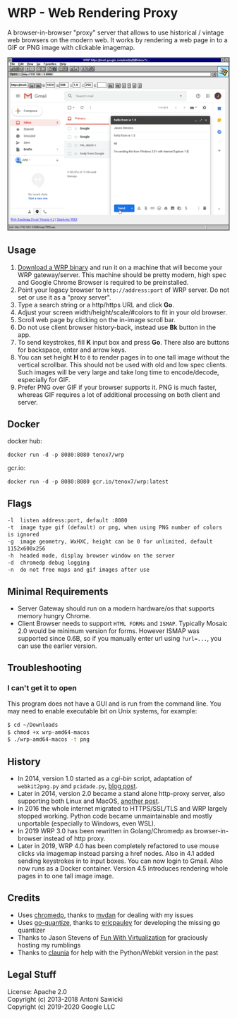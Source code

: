 # WRP - Web Rendering Proxy

A browser-in-browser "proxy" server that allows to use historical / vintage web browsers on the modern web. It works by rendering a web page in to a GIF or PNG image with clickable imagemap.

![Internet Explorer 1.5 doing Gmail](wrp.png)

## Usage

1. [Download a WRP binary](https://github.com/tenox7/wrp/releases/) and run it on a machine that will become your WRP gateway/server. 
This machine should be pretty modern, high spec and Google Chrome Browser is required to be preinstalled.
2. Point your legacy browser to `http://address:port` of WRP server. Do not set or use it as a "proxy server".
3. Type a search string or a http/https URL and click **Go**.
4. Adjust your screen width/height/scale/#colors to fit in your old browser.
5. Scroll web page by clicking on the in-image scroll bar.
6. Do not use client browser history-back, instead use **Bk** button in the app.
7. To send keystrokes, fill **K** input box and press **Go**. There also are buttons for backspace, enter and arrow keys.
8. You can set height **H** to `0` to render pages in to one tall image without the vertical scrollbar. This should not be used with old and low spec clients. Such images will be very large and take long time to encode/decode, especially for GIF.
9. Prefer PNG over GIF if your browser supports it. PNG is much faster, whereas GIF requires a lot of additional processing on both client and server.

## Docker

docker hub:

```shell
docker run -d -p 8080:8080 tenox7/wrp
```

gcr.io:

```shell
docker run -d -p 8080:8080 gcr.io/tenox7/wrp:latest
```

## Flags

```flags
-l  listen address:port, default :8080
-t  image type gif (default) or png, when using PNG number of colors is ignored
-g  image geometry, WxHXC, height can be 0 for unlimited, default 1152x600x256
-h  headed mode, display browser window on the server
-d  chromedp debug logging
-n  do not free maps and gif images after use
```

## Minimal Requirements

* Server Gateway should run on a modern hardware/os that supports memory hungry Chrome.
* Client Browser needs to support `HTML FORMs` and `ISMAP`. Typically Mosaic 2.0 would be minimum version for forms. However ISMAP was supported since 0.6B, so if you manually enter url using `?url=...`, you can use the earlier version.

## Troubleshooting

### I can't get it to open

This program does not have a GUI and is run from the command line. You may need to enable executable bit on Unix systems, for example:

```bash
$ cd ~/Downloads
$ chmod +x wrp-amd64-macos
$ ./wrp-amd64-macos -t png
```

## History

* In 2014, version 1.0 started as a *cgi-bin* script, adaptation of `webkit2png.py` and `pcidade.py`, [blog post](https://virtuallyfun.com/2014/03/03/surfing-modern-web-with-ancient-browsers/).
* Later in 2014, version 2.0 became a stand alone http-proxy server, also supporting both Linux and MacOS, [another post](https://virtuallyfun.com/wordpress/2014/03/11/web-rendering-proxy-update//).
* In 2016 the whole internet migrated to HTTPS/SSL/TLS and WRP largely stopped working. Python code became unmaintainable and mostly unportable (especially to Windows, even WSL).
* In 2019 WRP 3.0 has been rewritten in Golang/Chromedp as browser-in-browser instead of http proxy.
* Later in 2019, WRP 4.0 has been completely refactored to use mouse clicks via imagemap instead parsing a href nodes. Also in 4.1 added sending keystrokes in to input boxes. You can now login to Gmail. Also now runs as a Docker container. Version 4.5 introduces rendering whole pages in to one tall image image.

## Credits

* Uses [chromedp](https://github.com/chromedp), thanks to [mvdan](https://github.com/mvdan) for dealing with my issues
* Uses [go-quantize](https://github.com/ericpauley/go-quantize), thanks to [ericpauley](https://github.com/ericpauley) for developing the missing go quantizer
* Thanks to Jason Stevens of [Fun With Virtualization](https://virtuallyfun.com/) for graciously hosting my rumblings
* Thanks to [claunia](https://github.com/claunia/) for help with the Python/Webkit version in the past

## Legal Stuff

License: Apache 2.0  
Copyright (c) 2013-2018 Antoni Sawicki  
Copyright (c) 2019-2020 Google LLC
